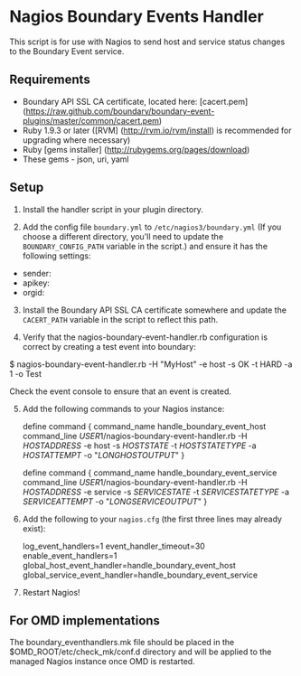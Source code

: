 Nagios Boundary Events Handler
===

This script is for use with Nagios to send host and service status changes to the Boundary Event service.

Requirements
---

- Boundary API SSL CA certificate, located here: [cacert.pem] (https://raw.github.com/boundary/boundary-event-plugins/master/common/cacert.pem) 
- Ruby 1.9.3 or later ([RVM] (http://rvm.io/rvm/install) is recommended for upgrading where necessary)
- Ruby [gems installer] (http://rubygems.org/pages/download)
- These gems - json, uri, yaml

Setup
---

1) Install the handler script in your plugin directory.

2) Add the config file `boundary.yml` to `/etc/nagios3/boundary.yml` (If you choose a different directory, you'll need to update the `BOUNDARY_CONFIG_PATH` variable in the script.) and ensure it has the following settings:

- sender: <the fqdn of your Nagios server as it would appear in Boundary>
- apikey: <your Boundary api key>
- orgid: <your Boundary orgid>

3) Install the Boundary API SSL CA certificate somewhere and update the `CACERT_PATH` variable in the script to reflect this path.

4) Verify that the nagios-boundary-event-handler.rb configuration is correct by creating a test event into boundary:

$ nagios-boundary-event-handler.rb -H "MyHost" -e host -s OK -t HARD -a 1 -o Test

Check the event console to ensure that an event is created.

5) Add the following commands to your Nagios instance:

    define command {
      command_name    handle_boundary_event_host
      command_line    $USER1$/nagios-boundary-event-handler.rb -H $HOSTADDRESS$ -e host -s $HOSTSTATE$ -t $HOSTSTATETYPE$ -a $HOSTATTEMPT$ -o "$LONGHOSTOUTPUT$"
    }

    define command {
      command_name    handle_boundary_event_service
      command_line    $USER1$/nagios-boundary-event-handler.rb -H $HOSTADDRESS$ -e service -s $SERVICESTATE$ -t $SERVICESTATETYPE$ -a $SERVICEATTEMPT$ -o "$LONGSERVICEOUTPUT$"
    }

6) Add the following to your `nagios.cfg` (the first three lines may already exist):

    log_event_handlers=1
    event_handler_timeout=30
    enable_event_handlers=1
    global_host_event_handler=handle_boundary_event_host
    global_service_event_handler=handle_boundary_event_service

7) Restart Nagios!

For OMD implementations
---
The boundary_eventhandlers.mk file should be placed in the $OMD_ROOT/etc/check_mk/conf.d directory and will be applied to the managed Nagios instance once OMD is restarted.
